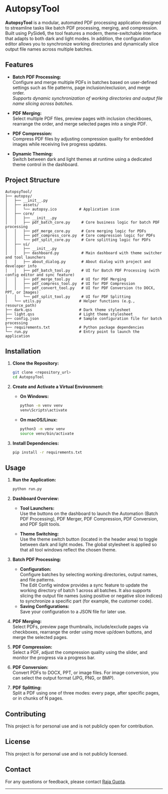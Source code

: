 # AutopsyTool

**AutopsyTool** is a modular, automated PDF processing application designed to streamline tasks like batch PDF processing, merging, and compression. Built using PySide6, the tool features a modern, theme-switchable interface that adapts to both dark and light modes. In addition, the configuration editor allows you to synchronize working directories and dynamically slice output file names across multiple batches.

## Features

- **Batch PDF Processing:**  
  Configure and merge multiple PDFs in batches based on user-defined settings such as file patterns, page inclusion/exclusion, and merge order.  
  *Supports dynamic synchronization of working directories and output file name slicing across batches.*

- **PDF Merging:**  
  Select multiple PDF files, preview pages with inclusion checkboxes, rearrange the order, and merge selected pages into a single PDF.

- **PDF Compression:**  
  Compress PDF files by adjusting compression quality for embedded images while receiving live progress updates.

- **Dynamic Theming:**  
  Switch between dark and light themes at runtime using a dedicated theme control in the dashboard.

## Project Structure

```
AutopsyTool/
├── autopsy/
│   ├── __init__.py
│   ├── assets/
│   │   └── autopsy.ico          # Application icon
│   ├── core/
│   │   ├── __init__.py
│   │   ├── pdf_batch_core.py     # Core business logic for batch PDF processing
│   │   ├── pdf_merge_core.py     # Core merging logic for PDFs
│   │   ├── pdf_compress_core.py  # Core compression logic for PDFs
│   │   └── pdf_split_core.py     # Core splitting logic for PDFs
│   ├── ui/
│   │   ├── __init__.py
│   │   ├── dashboard.py          # Main dashboard with theme switcher and tool launchers
│   │   ├── about_dialog.py       # About dialog with project and developer info
│   │   ├── pdf_batch_tool.py     # UI for Batch PDF Processing (with config editor and sync feature)
│   │   ├── pdf_merge_tool.py     # UI for PDF Merging
│   │   ├── pdf_compress_tool.py  # UI for PDF Compression
│   │   ├── pdf_convert_tool.py   # UI for PDF Conversion (to DOCX, PPT, or Images)
│   │   └── pdf_split_tool.py     # UI for PDF Splitting
│   └── utils.py                 # Helper functions (e.g., resource_path)
├── dark.qss                     # Dark theme stylesheet
├── light.qss                    # Light theme stylesheet
├── config.json                  # Sample configuration file for batch processing
├── requirements.txt             # Python package dependencies
└── run.py                       # Entry point to launch the application
```

## Installation

1. **Clone the Repository:**

   ```bash
   git clone <repository_url>
   cd AutopsyTool
   ```

2. **Create and Activate a Virtual Environment:**

   - **On Windows:**
     ```bash
     python -m venv venv
     venv\Scripts\activate
     ```
   - **On macOS/Linux:**
     ```bash
     python3 -m venv venv
     source venv/bin/activate
     ```

3. **Install Dependencies:**

   ```bash
   pip install -r requirements.txt
   ```

## Usage

1. **Run the Application:**

   ```bash
   python run.py
   ```

2. **Dashboard Overview:**

   - **Tool Launchers:**  
     Use the buttons on the dashboard to launch the Automation (Batch PDF Processing), PDF Merger, PDF Compression, PDF Conversion, and PDF Split tools.

   - **Theme Switching:**  
     Use the theme switch button (located in the header area) to toggle between dark and light modes. The global stylesheet is applied so that all tool windows reflect the chosen theme.

3. **Batch PDF Processing:**
   - **Configuration:**  
     Configure batches by selecting working directories, output names, and file patterns.  
     The Edit Config window provides a sync feature to update the working directory of batch 1 across all batches. It also supports slicing the output file names (using positive or negative slice indices) to synchronize a specific part (for example, the customer code).
   - **Saving Configurations:**  
     Save your configuration to a JSON file for later use.

4. **PDF Merging:**  
   Select PDFs, preview page thumbnails, include/exclude pages via checkboxes, rearrange the order using move up/down buttons, and merge the selected pages.

5. **PDF Compression:**  
   Select a PDF, adjust the compression quality using the slider, and monitor the progress via a progress bar.

6. **PDF Conversion:**  
   Convert PDFs to DOCX, PPT, or image files. For image conversion, you can select the output format (JPG, PNG, or BMP).

7. **PDF Splitting:**  
   Split a PDF using one of three modes: every page, after specific pages, or in chunks of N pages.

## Contributing

This project is for personal use and is not publicly open for contribution.

## License

This project is for personal use and is not publicly licensed.

## Contact

For any questions or feedback, please contact [Raja Gupta](mailto:erRaja97@gmail.com).

---